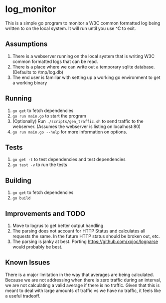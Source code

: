 # log_monitor

This is a simple go program to monitor a W3C common formatted log being written to on the local system. It will run until you use ^C to exit.

## Assumptions

1. There is a webserver running on the local system that is writing W3C common formatted logs that can be read.
2. There is a place where we can write out a temporary sqlite database. (Defaults to /tmp/log.db)
3. The end user is familiar with setting up a working go environment to get a working binary

## Running

1. `go get` to fetch dependencies
2. `go run main.go` to start the program
3. (Optionally) Run `./scripts/gen_traffic.sh` to send traffic to the webserver. (Assumes the webserver is listing on localhost:80)
4. `go run main.go --help` for more information on options.

## Tests

1. `go get -t` to test dependencies and test dependencies
2. `go test -v` to run the tests

## Building
1. `go get` to fetch dependencies
2. `go build`

## Improvements and TODO

1. Move to logrus to get better output handling.
2. The parsing does not account for HTTP Status and calculates all requests the same. In the future HTTP status should be broken out, etc.
3. The parsing is janky at best. Porting https://github.com/xojoc/logparse would probably be best.

## Known Issues

There is a major limitation in the way that averages are being calculated. Because we are not addressing when there is zero traffic during an interval, we are not calculating a valid average if there is no traffic. Given that this is meant to deal with large amounts of traffic vs we have no traffic, it feels like a useful tradeoff.

